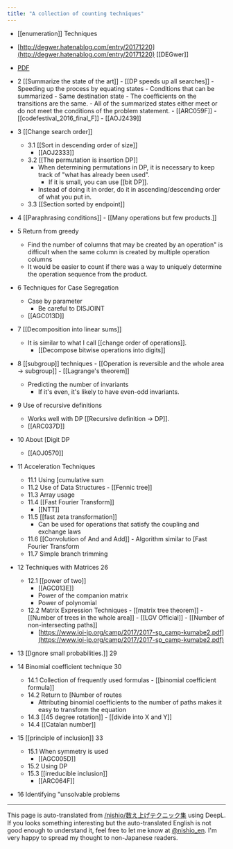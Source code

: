 ```yaml
---
title: "A collection of counting techniques"
---
```


- [[enumeration]] Techniques
- [http://degwer.hatenablog.com/entry/20171220](http://degwer.hatenablog.com/entry/20171220) [[DEGwer]]
- [PDF](https://drive.google.com/file/d/1WC7Y2Ni-8elttUgorfbix9tO1fvYN3g3/view)

- 2  [[Summarize the state of the art]]
        - [[DP speeds up all searches]]
        - Speeding up the process by equating states
        - Conditions that can be summarized
            - Same destination state
            - The coefficients on the transitions are the same.
            - All of the summarized states either meet or do not meet the conditions of the problem statement.
        - [[ARC059F]]
        - [[codefestival_2016_final_F]]
        - [[AOJ2439]]
- 3  [[Change search order]]
    - 3.1  [[Sort in descending order of size]]
        - [[AOJ2333]]
    - 3.2  [[The permutation is insertion DP]]
        - When determining permutations in DP, it is necessary to keep track of "what has already been used".
            - If it is small, you can use [[bit DP]].
        - Instead of doing it in order, do it in ascending/descending order of what you put in.
    - 3.3  [[Section sorted by endpoint]]
- 4  [[Paraphrasing conditions]]
        - [[Many operations but few products.]]
- 5 Return from greedy
    - Find the number of columns that may be created by an operation" is difficult when the same column is created by multiple operation columns
    - It would be easier to count if there was a way to uniquely determine the operation sequence from the product.
- 6 Techniques for Case Segregation
    - Case by parameter
        - Be careful to DISJOINT
    - [[AGC013D]]
- 7  [[Decomposition into linear sums]]
    - It is similar to what I call [[change order of operations]].
        - [[Decompose bitwise operations into digits]]
- 8 [[subgroup]] techniques
        - [[Operation is reversible and the whole area → subgroup]]
        - [[Lagrange's theorem]]
    - Predicting the number of invariants
        - If it's even, it's likely to have even-odd invariants.
- 9 Use of recursive definitions
    - Works well with DP [[Recursive definition → DP]].
    - [[ARC037D]]
- 10 About [Digit DP
    - [[AOJ0570]]
- 11 Acceleration Techniques
    - 11.1 Using [cumulative sum
    - 11.2 Use of Data Structures
            - [[Fennic tree]]
    - 11.3 Array usage
    - 11.4  [[Fast Fourier Transform]]
        - [[NTT]]
    - 11.5  [[fast zeta transformation]]
        - Can be used for operations that satisfy the coupling and exchange laws
    - 11.6  [[Convolution of And and Add]]
            - Algorithm similar to [Fast Fourier Transform
    - 11.7 Simple branch trimming
- 12 Techniques with Matrices 26
    - 12.1  [[power of two]]
        - [[AGC013E]]
        - Power of the companion matrix
        - Power of polynomial
    - 12.2 Matrix Expression Techniques
            - [[matrix tree theorem]]
                - [[Number of trees in the whole area]]
            - [[LGV Official]]
                - [[Number of non-intersecting paths]]
        - [https://www.ioi-jp.org/camp/2017/2017-sp_camp-kumabe2.pdf](https://www.ioi-jp.org/camp/2017/2017-sp_camp-kumabe2.pdf)
- 13  [[Ignore small probabilities.]]  29
- 14 Binomial coefficient technique 30
    - 14.1 Collection of frequently used formulas
            - [[binomial coefficient formula]]
    - 14.2 Return to [Number of routes
        - Attributing binomial coefficients to the number of paths makes it easy to transform the equation
    - 14.3  [[45 degree rotation]]
            - [[divide into X and Y]]
    - 14.4  [[Catalan number]]
- 15  [[principle of inclusion]]  33
    - 15.1 When symmetry is used
        - [[AGC005D]]
    - 15.2 Using DP
    - 15.3  [[irreducible inclusion]]
        - [[ARC064F]]
- 16 Identifying "unsolvable problems
---
This page is auto-translated from [/nishio/数え上げテクニック集](https://scrapbox.io/nishio/数え上げテクニック集) using DeepL. If you looks something interesting but the auto-translated English is not good enough to understand it, feel free to let me know at [@nishio_en](https://twitter.com/nishio_en). I'm very happy to spread my thought to non-Japanese readers.